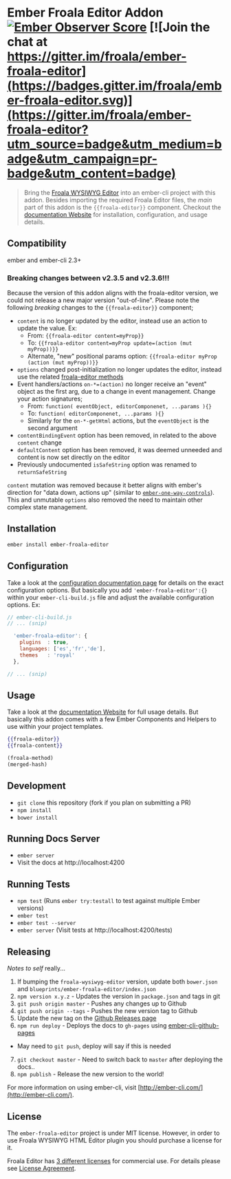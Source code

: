 # Ember Froala Editor Addon  [![Ember Observer Score](http://emberobserver.com/badges/ember-froala-editor.svg)](http://emberobserver.com/addons/ember-froala-editor) [![Join the chat at https://gitter.im/froala/ember-froala-editor](https://badges.gitter.im/froala/ember-froala-editor.svg)](https://gitter.im/froala/ember-froala-editor?utm_source=badge&utm_medium=badge&utm_campaign=pr-badge&utm_content=badge)


>Bring the [Froala WYSIWYG Editor](https://www.froala.com/wysiwyg-editor)
into an ember-cli project with this addon. Besides importing the required
Froala Editor files, the _main_ part of this addon is the `{{froala-editor}}`
component. Checkout the [documentation Website](http://froala.github.io/ember-froala-editor/)
for installation, configuration, and usage details.


## Compatibility

ember and ember-cli 2.3+

### Breaking changes between v2.3.5 and v2.3.6!!!

Because the version of this addon aligns with the froala-editor version,
we could not release a new major version "out-of-line". Please note the
following _breaking_ changes to the `{{froala-editor}}` component;

* `content` is no longer updated by the editor, instead use an action to update the value. Ex:
  * From: `{{froala-editor content=myProp}}`
  * To: `{{froala-editor content=myProp update=(action (mut myProp))}}`
  * Alternate, "new" positional params option: `{{froala-editor myProp (action (mut myProp))}}`
* `options` changed post-initialization no longer updates the editor, instead use the related [froala-editor methods](https://www.froala.com/wysiwyg-editor/docs/methods)
* Event handlers/actions `on-*=(action)` no longer receive an "event" object as the first arg, due to a change in event management. Change your action signatures;
  * From: `function( eventObject, editorComponenet, ...params ){}`
  * To: `function( editorComponenet, ...params ){}`
  * Similarly for the `on-*-getHtml` actions, but the `eventObject` is the second argument
* `contentBindingEvent` option has been removed, in related to the above `content` change
* `defaultContent` option has been removed, it was deemed unneeded and content is now set directly on the editor
* Previously undocumented `isSafeString` option was renamed to `returnSafeString`

`content` mutation was removed because it better aligns with ember's direction for "data down, actions up"
(similar to [`ember-one-way-controls`](https://github.com/DockYard/ember-one-way-controls)).
This and unmutable `options` also removed the need to maintain other complex state management.

## Installation

```bash
ember install ember-froala-editor
```

## Configuration

Take a look at the [configuration documentation page](http://froala.github.io/ember-froala-editor/#addon/configuration)
for details on the exact configuration options. But basically you add
`'ember-froala-editor':{}` within your `ember-cli-build.js` file and adjust
the available configuration options. Ex:

```js
// ember-cli-build.js
// ... (snip)

  'ember-froala-editor': {
    plugins  : true,
    languages: ['es','fr','de'],
    themes   : 'royal'
  },

// ... (snip)
```


## Usage

Take a look at the [documentation Website](http://froala.github.io/ember-froala-editor/)
for full usage details. But basically this addon comes with a few Ember
Components and Helpers to use within your project templates.

```hbs
{{froala-editor}}
{{froala-content}}
```

```hbs
(froala-method)
(merged-hash)
```


## Development

* `git clone` this repository (fork if you plan on submitting a PR)
* `npm install`
* `bower install`


## Running Docs Server

* `ember server`
* Visit the docs at http://localhost:4200


## Running Tests

* `npm test` (Runs `ember try:testall` to test against multiple Ember versions)
* `ember test`
* `ember test --server`
* `ember server` (Visit tests at http://localhost:4200/tests)


## Releasing

_Notes to self_ really...

1. If bumping the `froala-wysiwyg-editor` version, update both `bower.json` and `blueprints/ember-froala-editor/index.json`
2. `npm version x.y.z` - Updates the version in `package.json` and tags in git
3. `git push origin master` - Pushes any changes up to Github
4. `git push origin --tags` - Pushes the new version tag to Github
5. Update the new tag on the [Github Releases page](https://github.com/froala/ember-froala-editor/releases)
6. `npm run deploy` - Deploys the docs to `gh-pages` using [ember-cli-github-pages](https://github.com/poetic/ember-cli-github-pages#how-can-i-create-an-automated-deploy-script)
  - May need to `git push`, deploy will say if this is needed
7. `git checkout master` - Need to switch back to `master` after deploying the docs..
8. `npm publish` - Release the new version to the world!


For more information on using ember-cli, visit [http://ember-cli.com/](http://ember-cli.com/).


## License

The `ember-froala-editor` project is under MIT license. However, in order to use Froala WYSIWYG HTML Editor plugin you should purchase a license for it.

Froala Editor has [3 different licenses](http://froala.com/wysiwyg-editor/pricing) for commercial use.
For details please see [License Agreement](http://froala.com/wysiwyg-editor/terms).
